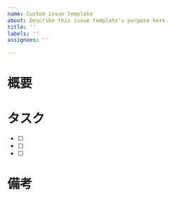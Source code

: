 ```yaml
---
name: Custom issue template
about: Describe this issue template's purpose here.
title: ''
labels: ''
assignees: ''

---
```


# 概要


# タスク
- [ ] 
- [ ] 
- [ ] 


# 備考
